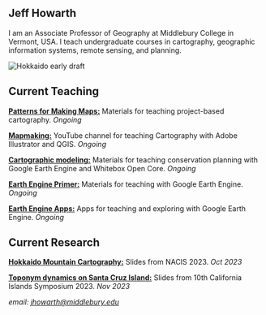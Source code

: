 ## Jeff Howarth  

I am an Associate Professor of Geography at Middlebury College in Vermont, USA. I teach undergraduate courses in cartography, geographic information systems, remote sensing, and planning.

![Hokkaido early draft](/images/hokkaido_cropped.png)

## Current Teaching  

[**Patterns for Making Maps:**](https://jeffhowarth.github.io/cartEdu/) Materials for teaching project-based cartography. *Ongoing*  

[**Mapmaking:**](https://www.youtube.com/channel/UC5aiwSQBSrMrS3ZdZ_PDpQg) YouTube channel for teaching Cartography with Adobe Illustrator and QGIS. *Ongoing* 

[**Cartographic modeling:**](https://jeffhowarth.github.io/cartographic-modeling/) Materials for teaching conservation planning with Google Earth Engine and Whitebox Open Core. *Ongoing*

[**Earth Engine Primer:**](https://jeffhowarth.github.io/eeprimer/) Materials for teaching with Google Earth Engine. *Ongoing*  

[**Earth Engine Apps:**](https://jhowarth.users.earthengine.app/) Apps for teaching and exploring with Google Earth Engine. *Ongoing* 

## Current Research    

[**Hokkaido Mountain Cartography:**](https://docs.google.com/presentation/d/1FNzZv8uxfSuqtvo-47VTBsPVJsbg0ZBKyq6v_kqCssc/edit?usp=sharing) Slides from NACIS 2023. *Oct 2023*    

[**Toponym dynamics on Santa Cruz Island:**](https://docs.google.com/presentation/d/1WuR2_Qj9izHtNO_TlYbVOom-esAQnLpvJ1UeFNziG7k/edit?usp=sharing) Slides from 10th California Islands Symposium 2023. *Nov 2023*      

*email: jhowarth@middlebury.edu*  
